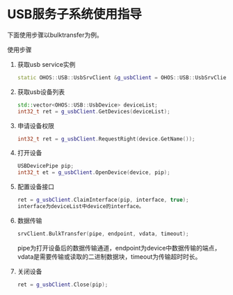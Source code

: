 # USB服务子系统使用指导<a name="ZH-CN_TOPIC_0000001077367159"></a>


下面使用步骤以bulktransfer为例。

使用步骤<a name="section18816105182315"></a>

1. 获取usb service实例

   ```cpp
   static OHOS::USB::UsbSrvClient &g_usbClient = OHOS::USB::UsbSrvClient::GetInstance();
   ```

2. 获取usb设备列表

   ```cpp
   std::vector<OHOS::USB::UsbDevice> deviceList;
   int32_t ret = g_usbClient.GetDevices(deviceList);
   ```

3. 申请设备权限

   ```cpp
   int32_t ret = g_usbClient.RequestRight(device.GetName());
   ```

4. 打开设备

   ```cpp
   USBDevicePipe pip;
   int32_t et = g_usbClient.OpenDevice(device, pip);
   ```

5. 配置设备接口

   ```cpp
   ret = g_usbClient.ClaimInterface(pip, interface, true);
   interface为deviceList中device的interface。
   ```

6. 数据传输

   ```cpp
   srvClient.BulkTransfer(pipe, endpoint, vdata, timeout);
   ```
   pipe为打开设备后的数据传输通道，endpoint为device中数据传输的端点，vdata是需要传输或读取的二进制数据块，timeout为传输超时时长。

7. 关闭设备
  
   ```cpp
   ret = g_usbClient.Close(pip);
   ```
